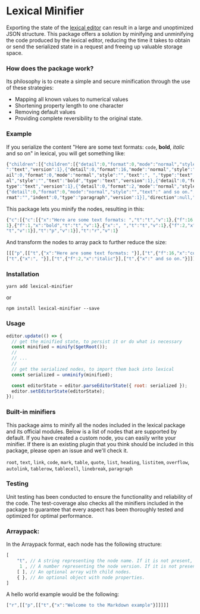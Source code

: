 # Lexical Minifier

Exporting the state of the [lexical editor](https://github.com/facebook/lexical) can result in a large and unoptimized JSON structure. This package offers a solution by minifying and unminifying the code produced by the lexical editor, reducing the time it takes to obtain or send the serialized state in a request and freeing up valuable storage space. 


### How does the package work?

Its philosophy is to create a simple and secure minification through the use of these strategies:

- Mapping all known values to numerical values
- Shortening property length to one character
- Removing default values
- Providing complete reversibility to the original state.

### Example

If you serialize the content "Here are some text formats: `code`, **bold**, _italic_ and so on" in lexical, you will get something like:


```js
{"children":[{"children":[{"detail":0,"format":0,"mode":"normal","style":"","text":"Here are some text formats: ","type
":"text","version":1},{"detail":0,"format":16,"mode":"normal","style":"","text":"code","type":"text","version":1},{"det
ail":0,"format":0,"mode":"normal","style":"","text":", ","type":"text","version":1},{"detail":0,"format":1,"mode":"norm
al","style":"","text":"bold","type":"text","version":1},{"detail":0,"format":0,"mode":"normal","style":"","text":", ","
type":"text","version":1},{"detail":0,"format":2,"mode":"normal","style":"","text":"italic","type":"text","version":1},
{"detail":0,"format":0,"mode":"normal","style":"","text":" and so on.","type":"text","version":1}],"direction":null,"fo
rmat":"","indent":0,"type":"paragraph","version":1}],"direction":null,"format":"","indent":0,"type":"root","version":1}
```

This package lets you minify the nodes, resulting in this:

```js
{"c":[{"c":[{"x":"Here are some text formats: ","t":"t","v":1},{"f":16,"x":"code","t":"t","v":1},{"x":", ","t":"t","v":
1},{"f":1,"x":"bold","t":"t","v":1},{"x":", ","t":"t","v":1},{"f":2,"x":"italic","t":"t","v":1},{"x":" and so on.","t":
"t","v":1}],"t":"p","v":1}],"t":"r","v":1}
```

And transform the nodes to array pack to further reduce the size:

```js
[[["p",[["t",{"x":"Here are some text formats: "}],["t",{"f":16,"x":"code"}],["t",{"x":", "}],["t",{"f":1,"x":"bold"}],
["t",{"x":", "}],["t",{"f":2,"x":"italic"}],["t",{"x":" and so on."}]]]]]
```

### Installation

```shell
yarn add lexical-minifier
```

or

```shell
npm install lexical-minifier --save
```

### Usage
```js
editor.update(() => {
  // get the minified state, to persist it or do what is necessary
  const minified = minify($getRoot());
  //
  // ...
  //
  // get the serialized nodes, to import them back into lexical
  const serialized = unminify(minified);

  const editorState = editor.parseEditorState({ root: serialized });
  editor.setEditorState(editorState);
});
```

### Built-in minifiers

This package aims to minify all the nodes included in the lexical package and its official modules. 
Below is a list of nodes that are supported by default. If you have created a custom node, you can easily write your minifier. If there is an existing plugin that you think should be included in this package, please open an issue and we'll check it.

`root`, `text`, `link`, `code`, `mark`, `table`, `quote`, `list`, `heading`, `listitem`, `overflow`, `autolink`, `tablerow`, `tablecell`, `linebreak`, `paragraph`

### Testing 

Unit testing has been conducted to ensure the functionality and reliability of the code. The test-coverage also checks all the minifiers included in the package to guarantee that every aspect has been thoroughly tested and optimized for optimal performance. 

### Arraypack: 

In the Arraypack format, each node has the following structure:
```js
[
    "t", // A string representing the node name. If it is not present, it is assumed to be 'r'.
     1 , // A number representing the node version. If it is not present, it is assumed to be 1.
    [ ], // An optional array with child nodes.
    { }, // An optional object with node properties.
]
```

A hello world example would be the following: 
```js
["r",[["p",[["t",{"x":"Welcome to the Markdown example"}]]]]]
```

